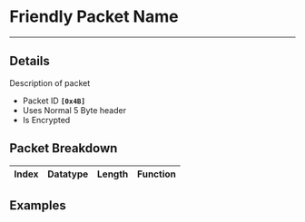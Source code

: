 # Friendly Packet Name #

---


## Details ##

Description of packet
  * Packet ID **`[0x4B]`**
  * Uses Normal 5 Byte header
  * Is Encrypted

## Packet Breakdown ##
| Index | Datatype | Length | Function |
|:------|:---------|:-------|:---------|

## Examples ##